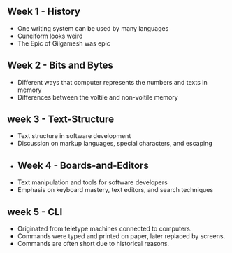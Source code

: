 ## Week 1 - History
- One writing system can be used by many languages
- Cuneiform looks weird
- The Epic of Gilgamesh was epic
## Week 2 - Bits and Bytes
- Different ways that computer represents the numbers and texts in memory
- Differences between the voltile and non-voltile memory 
## week 3 - Text-Structure
- Text structure in software development
- Discussion on markup languages, special characters, and escaping
- ## Week 4 - Boards-and-Editors
- Text manipulation and tools for software developers
- Emphasis on keyboard mastery, text editors, and search techniques
## week 5 - CLI
- Originated from teletype machines connected to computers.
- Commands were typed and printed on paper, later replaced by screens.
- Commands are often short due to historical reasons.

